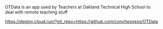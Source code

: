 OTData is an app used by Teachers at Oakland Technical High School to deal with remote teaching stuff

https://deploy.cloud.run/?git_repo=https://github.com/conchesness/OTData
